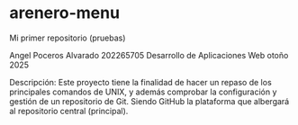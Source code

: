 # arenero-menu
Mi primer repositorio (pruebas)

Angel Poceros Alvarado
202265705
Desarrollo de Aplicaciones Web
otoño 2025

Descripción: Este proyecto tiene la finalidad de hacer un repaso de los principales comandos de UNIX, y además comprobar la configuración y gestión de un repositorio de Git. Siendo GitHub la plataforma que albergará al repositorio central (principal).